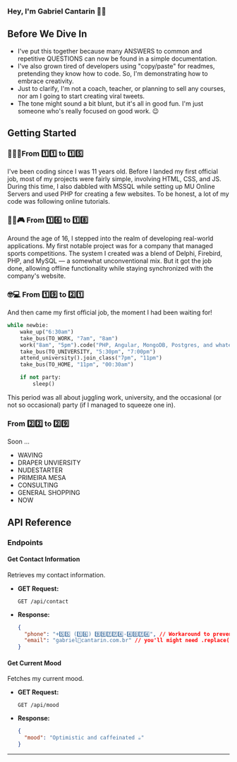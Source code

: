 ### Hey, I'm Gabriel Cantarin 🤘🏻

## Before We Dive In
- I've put this together because many ANSWERS to common and repetitive QUESTIONS can now be found in a simple documentation.
- I've also grown tired of developers using "copy/paste" for readmes, pretending they know how to code. So, I'm demonstrating how to embrace creativity.
- Just to clarify, I'm not a coach, teacher, or planning to sell any courses, nor am I going to start creating viral tweets.
- The tone might sound a bit blunt, but it's all in good fun. I'm just someone who's really focused on good work. 😉

## Getting Started

### 👶🏻🍼From 1️⃣1️⃣ to 1️⃣5️⃣
I've been coding since I was 11 years old. Before I landed my first official job, most of my projects were fairly simple, involving HTML, CSS, and JS. During this time, I also dabbled with MSSQL while setting up MU Online Servers and used PHP for creating a few websites. To be honest, a lot of my code was following online tutorials.

### 👦🏻🎮 From 1️⃣6️⃣ to 1️⃣8️⃣
Around the age of 16, I stepped into the realm of developing real-world applications. My first notable project was for a company that managed sports competitions. The system I created was a blend of Delphi, Firebird, PHP, and MySQL — a somewhat unconventional mix. But it got the job done, allowing offline functionality while staying synchronized with the company's website.

### 🤓💻 From 1️⃣9️⃣ to 2️⃣1️⃣
And then came my first official job, the moment I had been waiting for!
```python
while newbie:
    wake_up("6:30am")
    take_bus(TO_WORK, "7am", "8am")
    work("8am", "5pm").code("PHP, Angular, MongoDB, Postgres, and whatever else clients require")
    take_bus(TO_UNIVERSITY, "5:30pm", "7:00pm")
    attend_university().join_class("7pm", "11pm")
    take_bus(TO_HOME, "11pm", "00:30am")

    if not party:
        sleep()
```
This period was all about juggling work, university, and the occasional (or not so occasional) party (if I managed to squeeze one in).


### From 2️⃣2️⃣ to 2️⃣9️⃣
Soon ... 
- WAVING
- DRAPER UNVIERSITY
- NUDESTARTER
- PRIMEIRA MESA
- CONSULTING
- GENERAL SHOPPING
- NOW

## API Reference

### Endpoints

#### Get Contact Information
  Retrieves my contact information.
- **GET Request:**
  ```shell
  GET /api/contact
  ```

- **Response:**

  ```json
  {
    "phone": "+5️⃣5️⃣ (1️⃣6️⃣) 9️⃣9️⃣7️⃣7️⃣4️⃣-4️⃣0️⃣7️⃣4️⃣", // Workaround to prevent bots
    "email": "gabriel🤖cantarin.com.br" // you'll might need .replace('🤖', '@')
  }
  ```

#### Get Current Mood
  Fetches my current mood.
- **GET Request:**
  ```shell
  GET /api/mood
  ```
- **Response:**
  ```json
  {
    "mood": "Optimistic and caffeinated ☕"
  }
  ```
---

